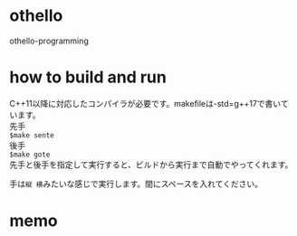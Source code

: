 # othello
othello-programming
# how to build and run
C++11以降に対応したコンパイラが必要です。makefileは-std=g++17で書いています。  
先手  
`$make sente`  
後手  
`$make gote`  
先手と後手を指定して実行すると、ビルドから実行まで自動でやってくれます。  

手は`縦 横`みたいな感じで実行します。間にスペースを入れてください。
# memo
